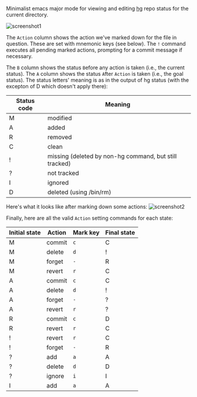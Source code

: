 Minimalist emacs major mode for viewing and editing
[hg](http://mercurial.selenic.com) repo status for the current
directory.

![screenshot1](https://bitbucket.org/rnml/hg-status-mode/raw/tip/screenshot1.png)

The `Action` column shows the action we've marked down for the file in
question.  These are set with mnemonic keys (see below).  The `!`
command executes all pending marked actions, prompting for a commit
message if necessary.

The `B` column shows the status `B`efore any action is taken (i.e.,
the current status).  The `A` column shows the status `A`fter `Action`
is taken (i.e., the goal status).  The status letters' meaning is as
in the output of hg status (with the excepton of D which doesn't apply
there):

  | Status code  | Meaning                                                   |
  | ------------ | --------------------------------------------------------- |
  |   M          | modified                                                  |
  |   A          | added                                                     |
  |   R          | removed                                                   |
  |   C          | clean                                                     |
  |   !          | missing (deleted by non-hg command, but still tracked)    |
  |   ?          | not tracked                                               |
  |   I          | ignored                                                   |
  |   D          | deleted (using /bin/rm)                                   |
  
Here's what it looks like after marking down some actions:
![screenshot2](https://bitbucket.org/rnml/hg-status-mode/raw/tip/screenshot2.png)

Finally, here are all the valid `Action` setting commands for each
state:

  | Initial state | Action  | Mark key  | Final state  |
  | ------------- | ------- | --------- | ------------ |
  |   M           | commit  | `c`       |   C          |
  |   M           | delete  | `d`       |   !          |
  |   M           | forget  | `-`       |   R          |
  |   M           | revert  | `r`       |   C          |
  |   A           | commit  | `c`       |   C          |
  |   A           | delete  | `d`       |   !          |
  |   A           | forget  | `-`       |   ?          |
  |   A           | revert  | `r`       |   ?          |
  |   R           | commit  | `c`       |   D          |
  |   R           | revert  | `r`       |   C          |
  |   !           | revert  | `r`       |   C          |
  |   !           | forget  | `-`       |   R          |
  |   ?           | add     | `a`       |   A          |
  |   ?           | delete  | `d`       |   D          |
  |   ?           | ignore  | `i`       |   I          |
  |   I           | add     | `a`       |   A          |
